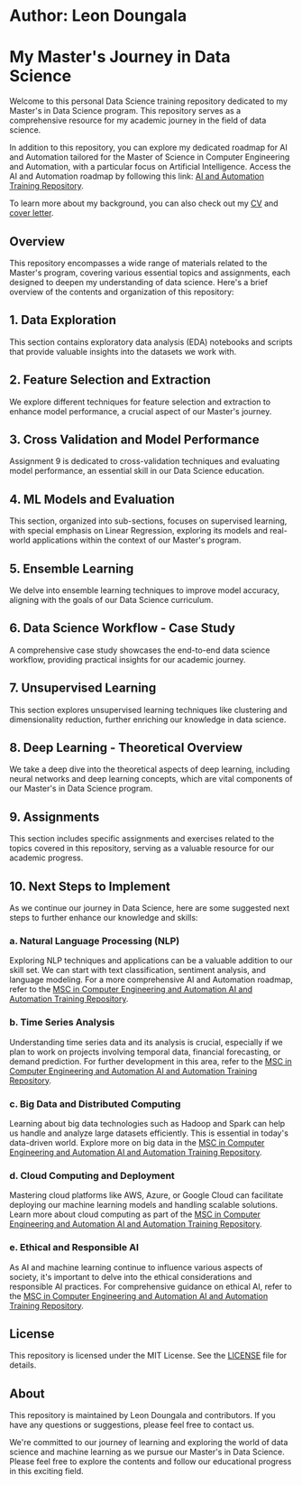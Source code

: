 # Author: Leon Doungala
# My Master's Journey in Data Science

Welcome to this personal Data Science training repository dedicated to my Master's in Data Science program. This repository serves as a comprehensive resource for my academic journey in the field of data science.

In addition to this repository, you can explore my dedicated roadmap for AI and Automation tailored for the Master of Science in Computer Engineering and Automation, with a particular focus on Artificial Intelligence. Access the AI and Automation roadmap by following this link: [AI and Automation Training Repository](https://github.com/LeonDoungala22/AI-and-Automation-Training).

To learn more about my background, you can also check out my [CV](https://github.com/LeonDoungala22/my-cv-and-cover-letter) and [cover letter](https://github.com/LeonDoungala22/my-cv-and-cover-letter).

## Overview

This repository encompasses a wide range of materials related to the Master's program, covering various essential topics and assignments, each designed to deepen my understanding of data science. Here's a brief overview of the contents and organization of this repository:

## 1. Data Exploration

This section contains exploratory data analysis (EDA) notebooks and scripts that provide valuable insights into the datasets we work with.

## 2. Feature Selection and Extraction

We explore different techniques for feature selection and extraction to enhance model performance, a crucial aspect of our Master's journey.

## 3. Cross Validation and Model Performance

Assignment 9 is dedicated to cross-validation techniques and evaluating model performance, an essential skill in our Data Science education.

## 4. ML Models and Evaluation

This section, organized into sub-sections, focuses on supervised learning, with special emphasis on Linear Regression, exploring its models and real-world applications within the context of our Master's program.

## 5. Ensemble Learning

We delve into ensemble learning techniques to improve model accuracy, aligning with the goals of our Data Science curriculum.

## 6. Data Science Workflow - Case Study

A comprehensive case study showcases the end-to-end data science workflow, providing practical insights for our academic journey.

## 7. Unsupervised Learning

This section explores unsupervised learning techniques like clustering and dimensionality reduction, further enriching our knowledge in data science.

## 8. Deep Learning - Theoretical Overview

We take a deep dive into the theoretical aspects of deep learning, including neural networks and deep learning concepts, which are vital components of our Master's in Data Science program.

## 9. Assignments

This section includes specific assignments and exercises related to the topics covered in this repository, serving as a valuable resource for our academic progress.

## 10. Next Steps to Implement

As we continue our journey in Data Science, here are some suggested next steps to further enhance our knowledge and skills:

### a. Natural Language Processing (NLP)

Exploring NLP techniques and applications can be a valuable addition to our skill set. We can start with text classification, sentiment analysis, and language modeling. For a more comprehensive AI and Automation roadmap, refer to the [MSC in Computer Engineering and Automation AI and Automation Training Repository](https://github.com/LeonDoungala22/AI-and-Automation-Training).

### b. Time Series Analysis

Understanding time series data and its analysis is crucial, especially if we plan to work on projects involving temporal data, financial forecasting, or demand prediction. For further development in this area, refer to the [MSC in Computer Engineering and Automation AI and Automation Training Repository](https://github.com/LeonDoungala22/AI-and-Automation-Training).

### c. Big Data and Distributed Computing

Learning about big data technologies such as Hadoop and Spark can help us handle and analyze large datasets efficiently. This is essential in today's data-driven world. Explore more on big data in the [MSC in Computer Engineering and Automation AI and Automation Training Repository](https://github.com/LeonDoungala22/AI-and-Automation-Training).

### d. Cloud Computing and Deployment

Mastering cloud platforms like AWS, Azure, or Google Cloud can facilitate deploying our machine learning models and handling scalable solutions. Learn more about cloud computing as part of the [MSC in Computer Engineering and Automation AI and Automation Training Repository](https://github.com/LeonDoungala22/AI-and-Automation-Training).

### e. Ethical and Responsible AI

As AI and machine learning continue to influence various aspects of society, it's important to delve into the ethical considerations and responsible AI practices. For comprehensive guidance on ethical AI, refer to the [MSC in Computer Engineering and Automation AI and Automation Training Repository](https://github.com/LeonDoungala22/AI-and-Automation-Training).

## License

This repository is licensed under the MIT License. See the [LICENSE](LICENSE) file for details.

## About

This repository is maintained by Leon Doungala and contributors. If you have any questions or suggestions, please feel free to contact us.

We're committed to our journey of learning and exploring the world of data science and machine learning as we pursue our Master's in Data Science. Please feel free to explore the contents and follow our educational progress in this exciting field.

